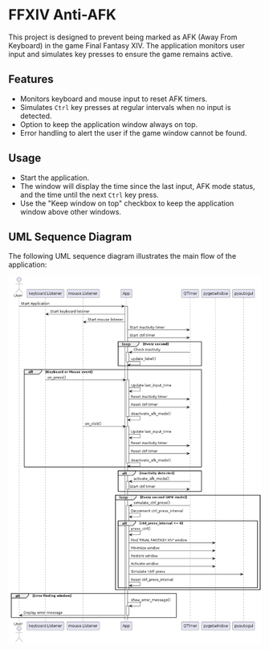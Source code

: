 # FFXIV Anti-AFK

This project is designed to prevent being marked as AFK (Away From Keyboard) in the game Final Fantasy XIV. The application monitors user input and simulates key presses to ensure the game remains active.

## Features

- Monitors keyboard and mouse input to reset AFK timers.
- Simulates `Ctrl` key presses at regular intervals when no input is detected.
- Option to keep the application window always on top.
- Error handling to alert the user if the game window cannot be found.

## Usage

- Start the application.
- The window will display the time since the last input, AFK mode status, and the time until the next `Ctrl` key press.
- Use the "Keep window on top" checkbox to keep the application window above other windows.

## UML Sequence Diagram

The following UML sequence diagram illustrates the main flow of the application:

![UML Sequence Diagram](https://github.com/Brappp/FFXIV-AFK/blob/main/uml.jpeg)

